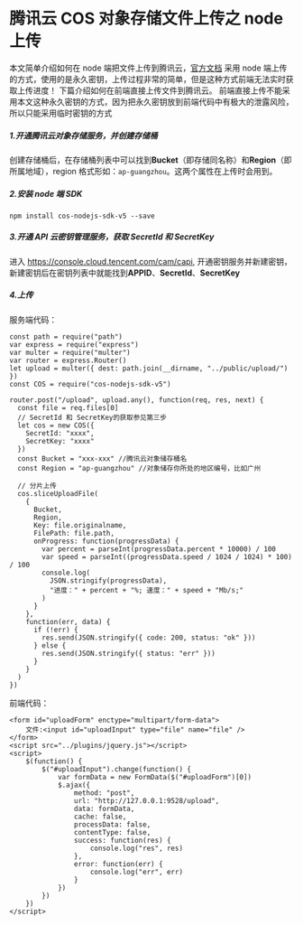 # 腾讯云 COS 对象存储文件上传之 node 上传

本文简单介绍如何在 node 端把文件上传到腾讯云，[官方文档](https://cloud.tencent.com/document/product/436/8629)
采用 node 端上传的方式，使用的是永久密钥，上传过程非常的简单，但是这种方式前端无法实时获取上传进度！
下篇介绍如何在前端直接上传文件到腾讯云。
前端直接上传不能采用本文这种永久密钥的方式，因为把永久密钥放到前端代码中有极大的泄露风险，所以只能采用临时密钥的方式

##### 1.开通腾讯云对象存储服务，并创建存储桶

创建存储桶后，在存储桶列表中可以找到**Bucket**（即存储同名称）和**Region**（即所属地域），region 格式形如：`ap-guangzhou`。这两个属性在上传时会用到。

##### 2.安装 node 端 SDK

`npm install cos-nodejs-sdk-v5 --save`

##### 3.开通 API 云密钥管理服务，获取 SecretId 和 SecretKey

进入 https://console.cloud.tencent.com/cam/capi, 开通密钥服务并新建密钥，新建密钥后在密钥列表中就能找到**APPID**、**SecretId**、**SecretKey**

##### 4.上传

服务端代码：

```
const path = require("path")
var express = require("express")
var multer = require("multer")
var router = express.Router()
let upload = multer({ dest: path.join(__dirname, "../public/upload/") })
const COS = require("cos-nodejs-sdk-v5")

router.post("/upload", upload.any(), function(req, res, next) {
  const file = req.files[0]
  // SecretId 和 SecretKey的获取参见第三步
  let cos = new COS({
    SecretId: "xxxx",
    SecretKey: "xxxx"
  })
  const Bucket = "xxx-xxx" //腾讯云对象储存桶名
  const Region = "ap-guangzhou" //对象储存你所处的地区编号，比如广州

  // 分片上传
  cos.sliceUploadFile(
    {
      Bucket,
      Region,
      Key: file.originalname,
      FilePath: file.path,
      onProgress: function(progressData) {
        var percent = parseInt(progressData.percent * 10000) / 100
        var speed = parseInt((progressData.speed / 1024 / 1024) * 100) / 100
        console.log(
          JSON.stringify(progressData),
          "进度：" + percent + "%; 速度：" + speed + "Mb/s;"
        )
      }
    },
    function(err, data) {
      if (!err) {
        res.send(JSON.stringify({ code: 200, status: "ok" }))
      } else {
        res.send(JSON.stringify({ status: "err" }))
      }
    }
  )
})
```

前端代码：

```
<form id="uploadForm" enctype="multipart/form-data">
    文件:<input id="uploadInput" type="file" name="file" />
</form>
<script src="../plugins/jquery.js"></script>
<script>
    $(function() {
        $("#uploadInput").change(function() {
            var formData = new FormData($("#uploadForm")[0])
            $.ajax({
                method: "post",
                url: "http://127.0.0.1:9528/upload",
                data: formData,
                cache: false,
                processData: false,
                contentType: false,
                success: function(res) {
                    console.log("res", res)
                },
                error: function(err) {
                    console.log("err", err)
                }
            })
        })
    })
</script>
```
